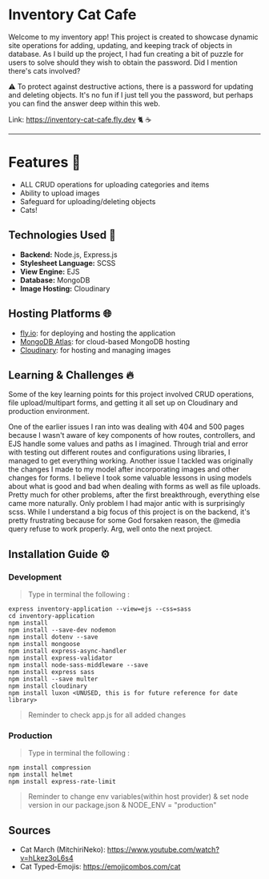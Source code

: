 # Inventory Cat Cafe
Welcome to my inventory app! This project is created to showcase dynamic site operations for adding, updating, and keeping track of objects in database. As I build up the project, I had fun creating a bit of puzzle for users to solve should they wish to obtain the password. Did I mention there's cats involved?  

⚠️ To protect against destructive actions, there is a password for updating and deleting objects. It's no fun if I just tell you the password, but perhaps you can find the answer deep within this web.

Link: https://inventory-cat-cafe.fly.dev 🐈 ☕️

-----
# Features 🎯
- ALL CRUD operations for uploading categories and items 
- Ability to upload images
- Safeguard for uploading/deleting objects
- Cats!

## Technologies Used 🚀
- **Backend:** Node.js, Express.js
- **Stylesheet Language:** SCSS
- **View Engine:** EJS
- **Database:** MongoDB
- **Image Hosting:** Cloudinary

## Hosting Platforms 🌐
- [fly.io](https://fly.io): for deploying and hosting the application
- [MongoDB Atlas](https://www.mongodb.com/cloud/atlas): for cloud-based MongoDB hosting
- [Cloudinary](https://cloudinary.com): for hosting and managing images


## Learning & Challenges 🔥
Some of the key learning points for this project involved CRUD operations, file upload/multipart forms, and getting it all set up on Cloudinary and production environment.

One of the earlier issues I ran into was dealing with 404 and 500 pages because I wasn't aware of key components of how routes, controllers, and EJS handle some values and paths as I imagined. Through trial and error with testing out different routes and configurations using libraries, I managed to get everything working. Another issue I tackled was originally the changes I made to my model after incorporating images and other changes for forms. I believe I took some valuable lessons in using models about what is good and bad when dealing with forms as well as file uploads. Pretty much for other problems, after the first breakthrough, everything else came more naturally. Only problem I had major antic with is surprisingly scss. While I understand a big focus of this project is on the backend, it's pretty frustrating because for some God forsaken reason, the @media query refuse to work properly. Arg, well onto the next project.

## Installation Guide ⚙️
### Development
> Type in terminal the following : 
``` 
express inventory-application --view=ejs --css=sass
cd inventory-application
npm install 
npm install --save-dev nodemon
npm install dotenv --save
npm install mongoose
npm install express-async-handler
npm install express-validator
npm install node-sass-middleware --save
npm install express sass
npm install --save multer
npm install cloudinary
npm install luxon <UNUSED, this is for future reference for date library>
```

> Reminder to check app.js for all added changes 

### Production
> Type in terminal the following : 
```
npm install compression
npm install helmet
npm install express-rate-limit
```
> Reminder to change env variables(within host provider) & set node version in our package.json & NODE_ENV = "production"

## Sources
- Cat March (MitchiriNeko): https://www.youtube.com/watch?v=hLkez3oL6s4
- Cat Typed-Emojis: https://emojicombos.com/cat